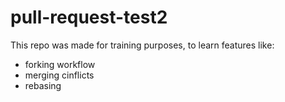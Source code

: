 # pull-request-test2
This repo was made for training purposes, to learn features like:
* forking workflow
* merging cinflicts
* rebasing

